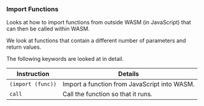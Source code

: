 ### Import Functions

Looks at how to import functions from outside WASM (in JavaScript) that can then be called within WASM.

We look at functions that contain a different number of parameters and return values.

The following keywords are looked at in detail.

|Instruction|Details|
|---|---|
|`(import (func))`|Import a function from JavaScript into WASM.|
|`call`|Call the function so that it runs.|

